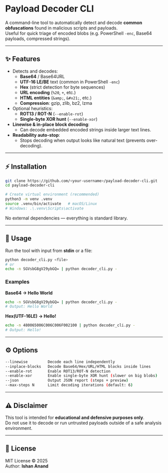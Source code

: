 # Payload Decoder CLI

A command-line tool to automatically detect and decode **common obfuscations** found in malicious scripts and payloads.  
Useful for quick triage of encoded blobs (e.g. PowerShell `-enc`, Base64 payloads, compressed strings).

---

## ✨ Features
- Detects and decodes:
  - **Base64** / Base64URL
  - **UTF-16 LE/BE** text (common in PowerShell `-enc`)
  - **Hex** (strict detection for byte sequences)
  - **URL encoding** (`%20`, `+`, etc.)
  - **HTML entities** (`&amp;`, `&#x21;`, etc.)
  - **Compression**: gzip, zlib, bz2, lzma
- Optional heuristics:
  - **ROT13 / ROT-N** (`--enable-rot`)
  - **Single-byte XOR hunt** (`--enable-xor`)
- **Linewise & in-place block decoding**:
  - Can decode embedded encoded strings inside larger text lines.
- **Readability auto-stop**:
  - Stops decoding when output looks like natural text (prevents over-decoding).

---

## ⚡ Installation

```bash
git clone https://github.com/<your-username>/payload-decoder-cli.git
cd payload-decoder-cli

# Create virtual environment (recommended)
python3 -m venv .venv
source .venv/bin/activate   # macOS/Linux
# Windows: .\.venv\Scripts\activate
```

No external dependencies — everything is standard library.

---

## 🚀 Usage

Run the tool with input from **stdin** or a file:

```bash
python decoder_cli.py <file>
# or
echo -n SGVsbG8gV29ybGQ= | python decoder_cli.py -
```

### Examples

**Base64 → Hello World**
```bash
echo -n SGVsbG8gV29ybGQ= | python decoder_cli.py -
# Output: Hello World
```

**Hex(UTF-16LE) → Hello!**
```bash
echo -n 480065006C006C006F002100 | python decoder_cli.py -
# Output: Hello!
```

---

## ⚙️ Options

```bash
--linewise         Decode each line independently
--inplace-blocks   Decode Base64/Hex/URL/HTML blocks inside lines
--enable-rot       Enable ROT13/ROT-N detection
--enable-xor       Enable single-byte XOR hunt (slower on big blobs)
--json             Output JSON report (steps + preview)
--max-steps N      Limit decoding iterations (default: 6)
```

---

## ⚠️ Disclaimer
This tool is intended for **educational and defensive purposes only**.  
Do not use it to decode or run untrusted payloads outside of a safe analysis environment.

---

## 📄 License
MIT License © 2025  
Author: **Ishan Anand**
